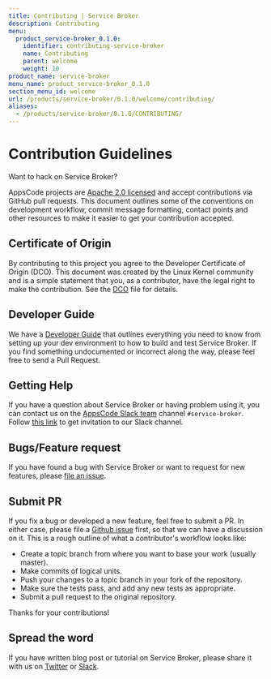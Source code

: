 ```yaml
---
title: Contributing | Service Broker
description: Contributing
menu:
  product_service-broker_0.1.0:
    identifier: contributing-service-broker
    name: Contributing
    parent: welcome
    weight: 10
product_name: service-broker
menu_name: product_service-broker_0.1.0
section_menu_id: welcome
url: /products/service-broker/0.1.0/welcome/contributing/
aliases:
  - /products/service-broker/0.1.0/CONTRIBUTING/
---
```


# Contribution Guidelines
Want to hack on Service Broker?

AppsCode projects are [Apache 2.0 licensed](https://github.com/appscode/service-broker/blob/master/LICENSE) and accept contributions via
GitHub pull requests.  This document outlines some of the conventions on
development workflow, commit message formatting, contact points and other
resources to make it easier to get your contribution accepted.

## Certificate of Origin

By contributing to this project you agree to the Developer Certificate of
Origin (DCO). This document was created by the Linux Kernel community and is a
simple statement that you, as a contributor, have the legal right to make the
contribution. See the [DCO](https://github.com/appscode/service-broker/blob/master/DCO) file for details.

## Developer Guide

We have a [Developer Guide](/products/service-broker/0.1.0/setup/developer-guide/overview) that outlines everything you need to know from setting up your
dev environment to how to build and test Service Broker. If you find something undocumented or incorrect along the way,
please feel free to send a Pull Request.

## Getting Help

If you have a question about Service Broker or having problem using it, you can contact us on the [AppsCode Slack team](https://appscode.slack.com/messages/service-broker/) channel `#service-broker`. Follow [this link](https://slack.appscode.com) to get invitation to our Slack channel.

## Bugs/Feature request

If you have found a bug with Service Broker or want to request for new features, please [file an issue](https://github.com/appscode/service-broker/issues/new).

## Submit PR

If you fix a bug or developed a new feature, feel free to submit a PR. In either case, please file a [Github issue](https://github.com/appscode/service-broker/issues/new) first, so that we can have a discussion on it. This is a rough outline of what a contributor's workflow looks like:

- Create a topic branch from where you want to base your work (usually master).
- Make commits of logical units.
- Push your changes to a topic branch in your fork of the repository.
- Make sure the tests pass, and add any new tests as appropriate.
- Submit a pull request to the original repository.

Thanks for your contributions!

## Spread the word

If you have written blog post or tutorial on Service Broker, please share it with us on [Twitter](https://twitter.com/AppsCodeHQ) or [Slack](https://slack.appscode.com).
